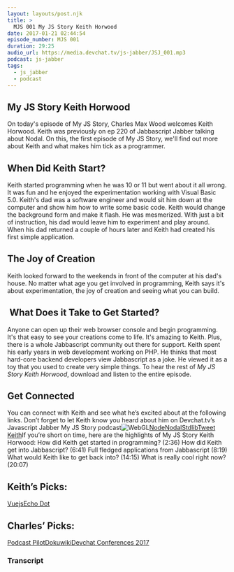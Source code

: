 ```yaml
---
layout: layouts/post.njk
title: >
  MJS 001 My JS Story Keith Horwood
date: 2017-01-21 02:44:54
episode_number: MJS 001
duration: 29:25
audio_url: https://media.devchat.tv/js-jabber/JSJ_001.mp3
podcast: js-jabber
tags:
  - js_jabber
  - podcast
---
```


## My JS Story Keith Horwood

On today's episode of My JS Story, Charles Max Wood welcomes Keith Horwood. Keith was previously on ep 220 of Jabbascript Jabber talking about Nodal. On this, the first episode of My JS Story, we'll find out more about Keith and what makes him tick as a programmer.

## When Did Keith Start?

Keith started programming when he was 10 or 11 but went about it all wrong. It was fun and he enjoyed the experimentation working with Visual Basic 5.0. Keith's dad was a software engineer and would sit him down at the computer and show him how to write some basic code. Keith would change the background form and make it flash. He was mesmerized. With just a bit of instruction, his dad would leave him to experiment and play around. When his dad returned a couple of hours later and Keith had created his first simple application.

## The Joy of Creation

Keith looked forward to the weekends in front of the computer at his dad's house. No matter what age you get involved in programming, Keith says it's about experimentation, the joy of creation and seeing what you can build.

## &nbsp;What Does it Take to Get Started?

Anyone can open up their web browser console and begin programming. It's that easy to see your creations come to life. It's amazing to Keith. Plus, there is a whole Jabbascript&nbsp;community out there for support. Keith&nbsp;spent his early years in web development working on&nbsp;PHP.&nbsp;He thinks that most hard-core backend developers view Jabbascript as a joke. He viewed it as a toy that you used to create very simple things. To hear the rest of _My JS Story Keith Horwood_, download and listen&nbsp;to the entire episode.

## Get Connected

You can connect with Keith and see what he’s excited about at the following links. Don’t forget to let Keith know you heard about him on Devchat.tv’s Javascript Jabber My JS Story podcast![WebGL](https://developer.mozilla.org/en-US/docs/Web/API/WebGL_API)[Node](https://nodejs.org/en/)[Nodal](https://www.nodaljs.com/)[Stdlib](https://stdlib.com/)[Tweet Keith](https://twitter.com/keithwhor?ref_src=twsrc%5Egoogle%7Ctwcamp%5Eserp%7Ctwgr%5Eauthor)If you’re short on time, here are the highlights of My JS Story Keith Horwood: How did Keith get started in programming? (2:36) How did Keith get into Jabbascript? (6:41) Full fledged applications from Jabbascript (8:19) What would Keith&nbsp;like to get back into? (14:15) What is really cool right now? (20:07)

## Keith’s Picks:

[Vuejs](https://vuejs.org/)[Echo Dot](https://www.amazon.com/All-New-Amazon-Echo-Dot-Add-Alexa-To-Any-Room/dp/B01DFKC2SO)

## Charles’ Picks:

[Podcast Pilot](https://podcastpilot.com/)[Dokuwiki](https://www.dokuwiki.org/dokuwiki#)[Devchat&nbsp;Conferences 2017](https://devchat.tv/conferences)

### Transcript
